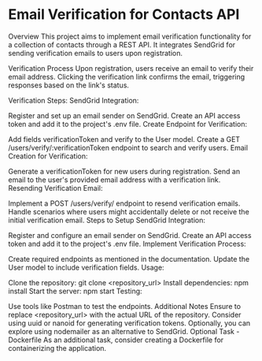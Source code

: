 # Email Verification for Contacts API

Overview
This project aims to implement email verification functionality for a collection of contacts through a REST API. It integrates SendGrid for sending verification emails to users upon registration.

Verification Process
Upon registration, users receive an email to verify their email address. Clicking the verification link confirms the email, triggering responses based on the link's status.

Verification Steps:
SendGrid Integration:

Register and set up an email sender on SendGrid.
Create an API access token and add it to the project's .env file.
Create Endpoint for Verification:

Add fields verificationToken and verify to the User model.
Create a GET /users/verify/:verificationToken endpoint to search and verify users.
Email Creation for Verification:

Generate a verificationToken for new users during registration.
Send an email to the user's provided email address with a verification link.
Resending Verification Email:

Implement a POST /users/verify/ endpoint to resend verification emails.
Handle scenarios where users might accidentally delete or not receive the initial verification email.
Steps to Setup
SendGrid Integration:

Register and configure an email sender on SendGrid.
Create an API access token and add it to the project's .env file.
Implement Verification Process:

Create required endpoints as mentioned in the documentation.
Update the User model to include verification fields.
Usage:

Clone the repository: git clone <repository_url>
Install dependencies: npm install
Start the server: npm start
Testing:

Use tools like Postman to test the endpoints.
Additional Notes
Ensure to replace <repository_url> with the actual URL of the repository.
Consider using uuid or nanoid for generating verification tokens.
Optionally, you can explore using nodemailer as an alternative to SendGrid.
Optional Task - Dockerfile
As an additional task, consider creating a Dockerfile for containerizing the application.
